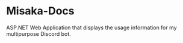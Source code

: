 # Misaka-Docs
ASP.NET Web Application that displays the usage information for my multipurpose Discord bot.
